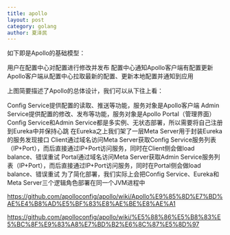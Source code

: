 ```yaml
---
title: apollo
layout: post
category: golang
author: 夏泽民
---
```

如下即是Apollo的基础模型：

用户在配置中心对配置进行修改并发布
配置中心通知Apollo客户端有配置更新
Apollo客户端从配置中心拉取最新的配置、更新本地配置并通知到应用


<!-- more -->
上图简要描述了Apollo的总体设计，我们可以从下往上看：

Config Service提供配置的读取、推送等功能，服务对象是Apollo客户端
Admin Service提供配置的修改、发布等功能，服务对象是Apollo Portal（管理界面）
Config Service和Admin Service都是多实例、无状态部署，所以需要将自己注册到Eureka中并保持心跳
在Eureka之上我们架了一层Meta Server用于封装Eureka的服务发现接口
Client通过域名访问Meta Server获取Config Service服务列表（IP+Port），而后直接通过IP+Port访问服务，同时在Client侧会做load balance、错误重试
Portal通过域名访问Meta Server获取Admin Service服务列表（IP+Port），而后直接通过IP+Port访问服务，同时在Portal侧会做load balance、错误重试
为了简化部署，我们实际上会把Config Service、Eureka和Meta Server三个逻辑角色部署在同一个JVM进程中

https://github.com/apolloconfig/apollo/wiki/Apollo%E9%85%8D%E7%BD%AE%E4%B8%AD%E5%BF%83%E8%AE%BE%E8%AE%A1

https://github.com/apolloconfig/apollo/wiki/%E5%88%86%E5%B8%83%E5%BC%8F%E9%83%A8%E7%BD%B2%E6%8C%87%E5%8D%97

